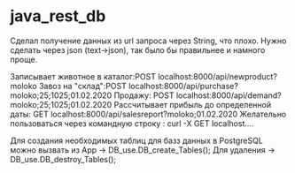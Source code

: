 # java_rest_db

Сделал получение данных из url запроса через String, что плохо. Нужно сделать через json (text->json), так было бы правильнее и намного проще.

Записывает животное в каталог:POST localhost:8000/api/newproduct?moloko
Завоз на "склад":POST localhost:8000/api/purchase?moloko;25;1025;01.02.2020
Продажу: POST localhost:8000/api/demand?moloko;25;1025;01.02.2020
Рассчитывает прибыль до определенной даты: GET localhost:8000/api/salesreport?moloko;01.02.2020
Желательно пользоваться через командную строку : curl -X GET localhost....

 Для создания необходимых таблиц для базз данных в PostgreSQL можно вызвать из App -> DB_use.DB_create_Tables();
 Для удаления -> DB_use.DB_destroy_Tables();
 
 
